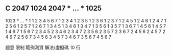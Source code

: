 C 2047
  1024
2047 * ... * 1025
-----------------
1023 * ... * 1
1 2 3 4 5 6 7
1 2 3 4
1 2 3   5
1 2 3     6
1 2 3       7
1 2   4 5
1 2   4   6
1 2   4     7
1 2     5 6
1 2     5   7
1 2       6 7
1   3 4 5
1   3 4   6
1   3 4     7
1   3   5 6
1   3   5   7
1   3     6 7
1     4 5 6
1     4 5   7
1     4   6 7
1       5 6 7
  2 3 4 5
  2 3 4   6
  2 3 4     7
  2 3   5 6
  2 3   5   7
  2 3     6 7
  2   4 5 6
  2   4 5   7
  2   4   6 7
  2     5 6 7
    3 4 5 6
    3 4 5   7
    3 4   6 7
    3   5 6 7
      4 5 6 7

題意
限制
範例測資
解法/虛擬碼 10 行
